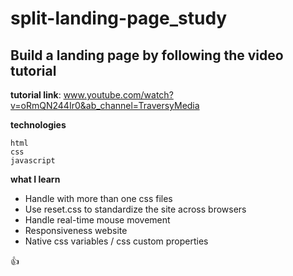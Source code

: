 # split-landing-page_study
## Build a landing page by following the video tutorial

**tutorial link**: www.youtube.com/watch?v=oRmQN244Ir0&ab_channel=TraversyMedia


**technologies**
```
html
css
javascript
```


**what I learn**
- Handle with more than one css files
- Use reset.css to standardize the site across browsers
- Handle real-time mouse movement
- Responsiveness website
- Native css variables / css custom properties


:+1: